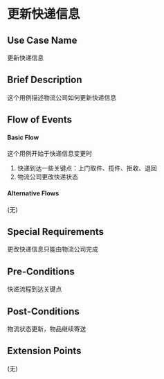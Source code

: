 更新快递信息
===========

## Use Case Name

更新快递信息

## Brief Description

这个用例描述物流公司如何更新快递信息

## Flow of Events

#### Basic Flow

这个用例开始于快递信息变更时

1. 快递到达一些关键点：上门取件、揽件、拒收、退回
2. 物流公司更改快递状态

#### Alternative Flows

(无)

## Special Requirements

更改快递信息只能由物流公司完成

## Pre-Conditions

快递流程到达关键点

## Post-Conditions

物流状态更新，物品继续寄送

## Extension Points

(无)
